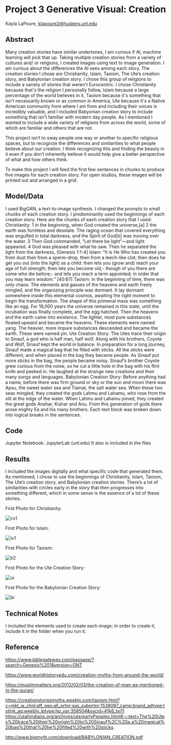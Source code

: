 # Project 3 Generative Visual: Creation

Kayla LaPoure, klapoure2@huskers.unl.edu

## Abstract

Many creation stories have similar undertones, I am curious if AI, machine learning will pick that up. Taking multiple creation stories from a variety of cultures and/ or religions, I created images using text to image generation. I am curious about the differences the AI sees among each story. The creation stories I chose are Christianity, Islam, Taoism, The Ute’s creation story, and Babylonian creation story. I chose this group of religions to include a variety of stories that weren't Eurocentric. I chose Christianity because that's the religion I personally follow, Islam because a large percentage of the world believes in it, Taoism because it's something that isn't necessarily known or as common in America, Ute because it's a Native American community from where I am from and including their voices is incredibly valuable, and I included Babyonian creation story to include something that isn't familiar with modern day people. As I mentioned I wanted to include a wide variety of religions from across the world, some of which are familiar and others that are not. 

This project isn’t to sway people one way or another to specific religious spaces, but to recognize the differences and similarities to what people believe about our creation. I think recognizing this and finding the beauty in it even if you don’t inherently believe it would help give a better perspective of what and how others think. 

To make this project I will feed the first few sentences in chunks to produce five images for each creation story. For open studios, these images will be printed out and arranged in a grid. 


## Model/Data

I used BigGAN, a text-to-image synthesis. 
I changed the prompts to small chunks of each creation story. I predominantly used the beginnings of each creation story. Here are the chunks of each creation story that I used:
Christianity: 1 In the beginning, when God created the universe,[a] 2 the earth was formless and desolate. The raging ocean that covered everything was engulfed in total darkness, and the Spirit of God[b] was moving over the water. 3 Then God commanded, “Let there be light”—and light appeared. 4 God was pleased with what he saw. Then he separated the light from the darkness, [Genesis 1:1-4]
Islam: “It is He Who has created you from dust then from a sperm-drop, then from a leech-like clot; then does he get you out (into the light) as a child: then lets you (grow and) reach your age of full strength; then lets you become old,- though of you there are some who die before;- and lets you reach a term appointed; in order that you may learn wisdom.” [40:67]
Taoism: In the beginning of time, there was only chaos. The elements and gasses of the heavens and earth freely mingled, and the organizing principle was dormant. It lay dormant somewhere inside this elemental cosmos, awaiting the right moment to begin the transformation. The shape of this primeval mass was something like an egg.
For 18,000 years the universe remained in this state, until the incubation was finally complete, and the egg hatched. Then the heavens and the earth came into existence. The lighter, most pure substances floated upward and became the heavens. These elements were named yang. The heavier, more impure substances descended and became the earth. These were named yin.
Ute Creation Story: The Utes trace their origin to Sinauf, a god who is half man, half wolf. Along with his brothers, Coyote and Wolf, Sinauf kept the world in balance. In preparation for a long journey, Sinauf made a magical bag that he filled with sticks. All the sticks were different, and when placed in the bag they became people. As Sinauf put more sticks in the bag, the people became noisy. Sinauf’s brother Coyote grew curious from the noise, so he cut a little hole in the bag with his flint knife and peeked in. He laughed at the strange new creations and their many songs and languages. 
Babylonian Creation Story: Before anything had a name, before there was firm ground or sky or the sun and moon there was Apsu, the sweet water sea and Tiamat, the salt water sea. When these two seas mingled, they created the gods Lahmu and Lahamu, who rose from the silt at the edge of the water. When Lahmu and Lahamu joined, they created the great gods Anshar, Kishar and Anu. From this generation of gods there arose mighty Ea and his many brothers.
Each text block was broken down into logical breaks in the sentences.

## Code

Jupyter Notebook: JupyterLab (unl.edu)
It also is included in the files

## Results

I included the images digitally and what specific code that generated them. As mentioned, I chose to use the beginnings of Christianity, Islam, Taoism, The Ute’s creation story, and Babylonian creation stories. 
There’s a lot of similarities with circles early in the story that then progresses into something different, which in some sense is the essence of a lot of these stories. 

First Photo for Christianity:

![cv1](https://user-images.githubusercontent.com/78117204/166503270-372396fd-a50c-4f70-a8eb-f80b299f0d55.jpg)

First Photo for Islam:

![iv1](https://user-images.githubusercontent.com/78117204/166503340-17095e6a-4aed-4757-a0ba-dfbceb49720a.jpg)


First Photo for Taoism:

![ti2](https://user-images.githubusercontent.com/78117204/166503367-f7dc23c9-4719-4b66-b741-f8023018970c.jpg)


First Photo for the Ute Creation Story:

![ui](https://user-images.githubusercontent.com/78117204/166503402-910859cd-64b2-4e16-8144-d1a7bc2a58f0.jpg)


First Photo for the Babylonian Creation Story:

![bi](https://user-images.githubusercontent.com/78117204/166503430-19675cc6-7e80-45df-9ef7-75e92790f1c7.jpg)


## Technical Notes

I included the elements used to create each image; in order to create it, include it in the folder when you run it. 

## Reference

https://www.biblegateway.com/passage/?search=Genesis%201&version=GNT

https://www.worldhistoryedu.com/creation-myths-from-around-the-world/

https://muslimmatters.org/2012/02/03/the-creation-of-man-as-mentioned-in-the-quran/

https://creationstoriesmyths.weebly.com/taoism.html?c=mkt_w_chnl:aff_geo:all_prtnr:sas_subprtnr:1538097_camp:brand_adtype:txtlnk_ag:weebly_lptype:hp_var:358504&sscid=41k6_txi11
https://utahindians.org/archives/ute/earlyPeoples.html#:~:text=The%20Utes%20trace%20their%20origin%20to%20Sinauf%2C%20a,a%20magical%20bag%20that%20he%20filled%20with%20sticks.

http://www.bigmyth.com/download/BABYLONIAN_CREATION.pdf
